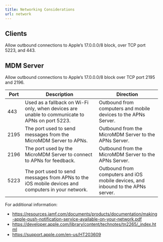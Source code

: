 ```yaml
---
title: Networking Considerations
url: network
---
```


## Clients
Allow outbound connections to Apple’s 17.0.0.0/8 block, over TCP port 5223, and 443.

## MDM Server
Allow outbound connections to Apple’s 17.0.0.0/8 block over TCP port 2195 and 2196.

| Port  | Description                                                                                       | Direction                                                                      |
|------|---------------------------------------------------------------------------------------------------|---------------------------------------------------------------------------------|
| 443  | Used as a fallback on Wi-Fi only, when devices are unable to communicate to APNs on port 5223.    | Outbound from computers and mobile devices to the APNs Server.                  |
| 2195 | The port used to send messages from the MicroMDM Server to APNs.                                  | Outbound from the MicroMDM Server to the APNs Server.                           |
| 2196 | The port used by the MicroMDM Server to connect to APNs for feedback.                             | Outbound from the MicroMDM Server to the APNs Server.                           |
| 5223 | The port used to send messages from APNs to the iOS mobile devices and computers in your network. | Outbound from computers and iOS mobile devices, and inbound to the APNs server. |

For additional information:

* https://resources.jamf.com/documents/products/documentation/making-apple-push-notification-service-available-on-your-network.pdf
* https://developer.apple.com/library/content/technotes/tn2265/_index.html
* https://support.apple.com/en-us/HT203609